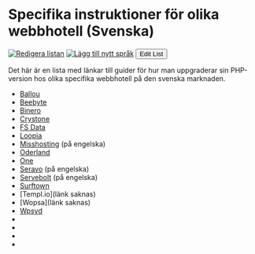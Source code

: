 # Specifika instruktioner för olika webbhotell (Svenska)


[![Redigera listan](https://img.shields.io/badge/Edit_List--green.svg?style=social)](https://github.com/wp-core-php/servehappy-resources/edit/master/tutorials/hosting-specific/tutorials-sv.md)
[![Lägg till nytt språk](https://img.shields.io/badge/Add_New_Language--green.svg?style=social)](https://github.com/wp-core-php/servehappy-resources/new/master/tutorials/hosting-specific)
<button name="button" onclick="https://github.com/wp-core-php/servehappy-resources/edit/master/tutorials/hosting-specific/tutorials-en.md">Edit List</button>


Det här är en lista med länkar till guider för hur man uppgraderar sin PHP-version hos olika specifika webbhotell på den svenska marknaden.

* [Ballou](https://minasidor.ballou.se/knowledgebase/1021/PHP-version-Linux.html)
* [Beebyte](https://docs.beebyte.se/pages/viewpage.action?pageId=1605635)
* [Binero](https://www.binero.se/faq/faq-kontrollpanel/kontrollpanel/hur-kan-jag-i-kontrollpanelen-se-eller-redigera-min-php-version-f-r-min-webbplats)
* [Crystone](https://helpdesk.crystone.se/hc/sv/articles/207525186-%C3%84ndra-PHP-version)
* [FS Data](https://fsdata.se/manualer/kontrollpanel/hemsida/byt-php-version-genom-waff/)
* [Loopia](https://support.loopia.se/wiki/uppgradera-php-hos-loopia/)
* [Misshosting](https://missgroup.intercom.help/miss-hosting/video-guider/video-hur-jag-andrar-php-version) (på engelska)
* [Oderland](https://www.oderland.se/support/artikel/hur-andrar-jag-php-version/)
* [One](https://help.one.com/hc/sv/articles/115005585589-Vad-ska-jag-kontrollera-vid-uppgradering-av-PHP-)
* [Seravo](https://help.seravo.com/en/knowledgebase/13-server-configuration/docs/107-transfer-your-site-to-use-newest-php-version) (på engelska)
* [Servebolt](https://service.servebolt.com/server-setup-and-configuration/supported-php-versions) (på engelska)
* [Surftown](https://controlpanel.surftown.com/knowledgebase/article/225/att-byta-till-php-7&languagechange=Swedish)
* [Templ.io](länk saknas)
* [Wopsa](länk saknas)
* [Wpsyd](https://www.wpsyd.com/kb/view.php?id=107)
* []()
* []()
* []()
* []()
